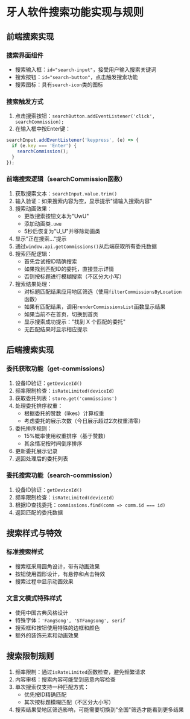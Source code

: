 # 牙人软件搜索功能实现与规则

## 前端搜索实现

### 搜索界面组件
- 搜索输入框：`id="search-input"`，接受用户输入搜索关键词
- 搜索按钮：`id="search-button"`，点击触发搜索功能
- 搜索图标：具有`search-icon`类的图标

### 搜索触发方式
1. 点击搜索按钮：`searchButton.addEventListener('click', searchCommission);`
2. 在输入框中按Enter键：
```javascript
searchInput.addEventListener('keypress', (e) => {
  if (e.key === 'Enter') {
    searchCommission();
  }
});
```

### 前端搜索逻辑（searchCommission函数）
1. 获取搜索文本：`searchInput.value.trim()`
2. 输入验证：如果搜索内容为空，显示提示"请输入搜索内容"
3. 搜索动画效果：
   - 更改搜索按钮文本为"UwU"
   - 添加动画类`.uwu`
   - 5秒后恢复为"U_U"并移除动画类
4. 显示"正在搜索..."提示
5. 通过`window.api.getCommissions()`从后端获取所有委托数据
6. 搜索匹配逻辑：
   - 首先尝试按ID精确搜索
   - 如果找到匹配ID的委托，直接显示详情
   - 否则按标题进行模糊搜索（不区分大小写）
7. 搜索结果处理：
   - 对标题匹配结果应用地区筛选（使用`filterCommissionsByLocation`函数）
   - 如果有匹配结果，调用`renderCommissionsList`函数显示结果
   - 如果当前不在首页，切换到首页
   - 显示搜索成功提示："找到 X 个匹配的委托"
   - 无匹配结果时显示相应提示

## 后端搜索实现

### 委托获取功能（get-commissions）
1. 设备ID验证：`getDeviceId()`
2. 频率限制检查：`isRateLimited(deviceId)`
3. 获取委托列表：`store.get('commissions')`
4. 处理委托排序权重：
   - 根据委托的赞数（likes）计算权重
   - 考虑委托的展示次数（今日展示超过2次权重清零）
5. 委托排序规则：
   - 15%概率使用权重排序（基于赞数）
   - 其余情况按时间倒序排序
6. 更新委托展示记录
7. 返回处理后的委托列表

### 委托搜索功能（search-commission）
1. 设备ID验证：`getDeviceId()`
2. 频率限制检查：`isRateLimited(deviceId)`
3. 根据ID查找委托：`commissions.find(comm => comm.id === id)`
4. 返回匹配的委托数据

## 搜索样式与特效

### 标准搜索样式
- 搜索框采用圆角设计，带有动画效果
- 按钮使用圆形设计，有悬停和点击特效
- 搜索过程中显示动画效果

### 文言文模式特殊样式
- 使用中国古典风格设计
- 特殊字体：`'FangSong', 'STFangsong', serif`
- 搜索框和按钮使用特殊的边框和颜色
- 额外的装饰元素和动画效果

## 搜索限制规则

1. 频率限制：通过`isRateLimited`函数检查，避免频繁请求
2. 内容审核：搜索内容可能受到恶意内容检查
3. 单次搜索仅支持一种匹配方式：
   - 优先按ID精确匹配
   - 其次按标题模糊匹配（不区分大小写）
4. 搜索结果受地区筛选影响，可能需要切换到"全国"筛选才能看到更多结果 